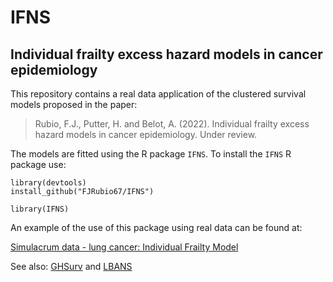 # IFNS

## Individual frailty excess hazard models in cancer epidemiology

This repository contains a real data application of the clustered survival models proposed in the paper:

> Rubio, F.J., Putter, H. and Belot, A. (2022). Individual frailty excess hazard models in cancer epidemiology. Under review.

The models are fitted using the R package `IFNS`. To install the `IFNS` R package use:

```
library(devtools)
install_github("FJRubio67/IFNS")

library(IFNS)
```

An example of the use of this package using real data can be found at:

[Simulacrum data - lung cancer: Individual Frailty Model](https://rpubs.com/FJRubio/IFNSSimulacrum)

See also: [GHSurv](https://github.com/FJRubio67/GHSurv) and [LBANS](https://github.com/FJRubio67/LBANS)
